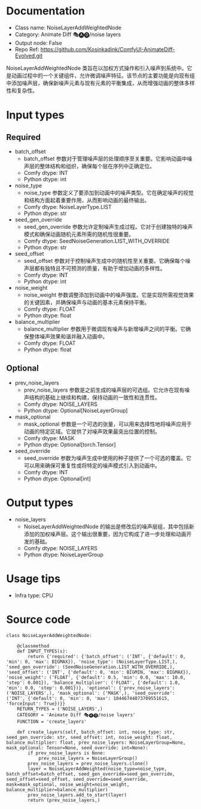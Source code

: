 # Documentation
- Class name: NoiseLayerAddWeightedNode
- Category: Animate Diff 🎭🅐🅓/noise layers
- Output node: False
- Repo Ref: https://github.com/Kosinkadink/ComfyUI-AnimateDiff-Evolved.git

NoiseLayerAddWeightedNode 类旨在以加权方式操作和引入噪声到系统中。它是动画过程中的一个关键组件，允许微调噪声特征。该节点的主要功能是向现有组中添加噪声层，确保新噪声元素与现有元素的平衡集成，从而增强动画的整体多样性和复杂性。

# Input types
## Required
- batch_offset
    - batch_offset 参数对于管理噪声层的处理顺序至关重要。它影响动画中噪声层的整体结构和组织，确保每个层在序列中正确定位。
    - Comfy dtype: INT
    - Python dtype: int
- noise_type
    - noise_type 参数定义了要添加到动画中的噪声类型。它在确定噪声的视觉和结构方面起着重要作用，从而影响动画的最终输出。
    - Comfy dtype: NoiseLayerType.LIST
    - Python dtype: str
- seed_gen_override
    - seed_gen_override 参数允许定制噪声生成过程。它对于创建独特的噪声模式和确保动画随机元素所需的随机性很重要。
    - Comfy dtype: SeedNoiseGeneration.LIST_WITH_OVERRIDE
    - Python dtype: str
- seed_offset
    - seed_offset 参数对于控制噪声生成中的随机性至关重要。它确保每个噪声层都有独特且不可预测的质量，有助于增加动画的多样性。
    - Comfy dtype: INT
    - Python dtype: int
- noise_weight
    - noise_weight 参数调整添加到动画中的噪声强度。它是实现所需视觉效果的关键因素，并确保噪声与动画的基本元素保持平衡。
    - Comfy dtype: FLOAT
    - Python dtype: float
- balance_multiplier
    - balance_multiplier 参数用于微调现有噪声与新增噪声之间的平衡。它确保整体噪声效果和谐并融入动画中。
    - Comfy dtype: FLOAT
    - Python dtype: float
## Optional
- prev_noise_layers
    - prev_noise_layers 参数是之前生成的噪声层的可选组。它允许在现有噪声结构的基础上继续和构建，保持动画的一致性和连贯性。
    - Comfy dtype: NOISE_LAYERS
    - Python dtype: Optional[NoiseLayerGroup]
- mask_optional
    - mask_optional 参数是一个可选的张量，可以用来选择性地将噪声应用于动画的特定区域。它提供了对噪声效果最突出位置的控制。
    - Comfy dtype: MASK
    - Python dtype: Optional[torch.Tensor]
- seed_override
    - seed_override 参数为噪声生成中使用的种子提供了一个可选的覆盖。它可以用来确保可重复性或将特定的噪声模式引入到动画中。
    - Comfy dtype: INT
    - Python dtype: Optional[int]

# Output types
- noise_layers
    - NoiseLayerAddWeightedNode 的输出是修改后的噪声层组，其中包括新添加的加权噪声层。这个输出很重要，因为它构成了进一步处理和动画开发的基础。
    - Comfy dtype: NOISE_LAYERS
    - Python dtype: NoiseLayerGroup

# Usage tips
- Infra type: CPU

# Source code
```
class NoiseLayerAddWeightedNode:

    @classmethod
    def INPUT_TYPES(s):
        return {'required': {'batch_offset': ('INT', {'default': 0, 'min': 0, 'max': BIGMAX}), 'noise_type': (NoiseLayerType.LIST,), 'seed_gen_override': (SeedNoiseGeneration.LIST_WITH_OVERRIDE,), 'seed_offset': ('INT', {'default': 0, 'min': BIGMIN, 'max': BIGMAX}), 'noise_weight': ('FLOAT', {'default': 0.5, 'min': 0.0, 'max': 10.0, 'step': 0.001}), 'balance_multiplier': ('FLOAT', {'default': 1.0, 'min': 0.0, 'step': 0.001})}, 'optional': {'prev_noise_layers': ('NOISE_LAYERS',), 'mask_optional': ('MASK',), 'seed_override': ('INT', {'default': 0, 'min': 0, 'max': 18446744073709551615, 'forceInput': True})}}
    RETURN_TYPES = ('NOISE_LAYERS',)
    CATEGORY = 'Animate Diff 🎭🅐🅓/noise layers'
    FUNCTION = 'create_layers'

    def create_layers(self, batch_offset: int, noise_type: str, seed_gen_override: str, seed_offset: int, noise_weight: float, balance_multiplier: float, prev_noise_layers: NoiseLayerGroup=None, mask_optional: Tensor=None, seed_override: int=None):
        if prev_noise_layers is None:
            prev_noise_layers = NoiseLayerGroup()
        prev_noise_layers = prev_noise_layers.clone()
        layer = NoiseLayerAddWeighted(noise_type=noise_type, batch_offset=batch_offset, seed_gen_override=seed_gen_override, seed_offset=seed_offset, seed_override=seed_override, mask=mask_optional, noise_weight=noise_weight, balance_multiplier=balance_multiplier)
        prev_noise_layers.add_to_start(layer)
        return (prev_noise_layers,)
```